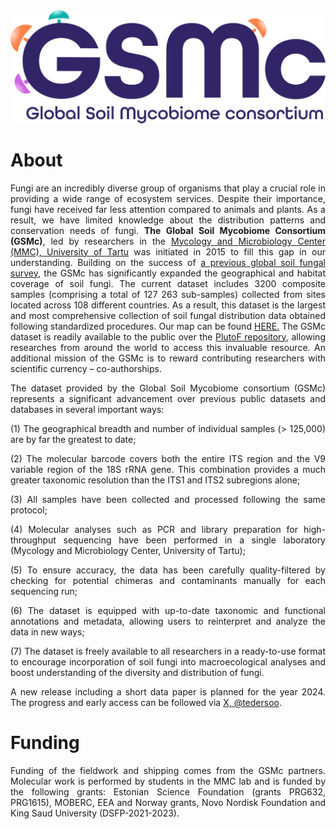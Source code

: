 <style>body {text-align: justify}</style> 

<img src=" images/../assets/images/GSMc_transp_bgr.png">

# About

Fungi are an incredibly diverse group of organisms that play a crucial role in providing a wide range of ecosystem services. Despite their importance, fungi have received far less attention compared to animals and plants. As a result, we have limited knowledge about the distribution patterns and conservation needs of fungi. 
**The Global Soil Mycobiome Consortium (GSMc)**, led by researchers in the [Mycology and Microbiology Center (MMC), University of Tartu](https://mmc.ut.ee/home-1) was initiated in 2015 to fill this gap in our understanding. Building on the success of [a previous global soil fungal survey](https://doi.org/10.1126/science.1256688), the GSMc has significantly expanded the geographical and habitat coverage of soil fungi.
The current dataset includes 3200 composite samples (comprising a total of 127 263 sub-samples) collected from sites located across 108 different countries. As a result, this dataset is the largest and most comprehensive collection of soil fungal distribution data obtained following standardized procedures. Our map can be found  [HERE.](sampling_map.md)
The GSMc dataset is readily available to the public over the [PlutoF repository](https://plutof.ut.ee), allowing researches from around the world to access this invaluable resource.
An additional mission of the GSMc is to reward contributing researchers with scientific currency – co-authorships.

The dataset provided by the Global Soil Mycobiome consortium (GSMc) represents a significant advancement over previous public datasets and databases in several important ways: 

(1)	The geographical breadth and number of individual samples (> 125,000) are by far the greatest to date;

(2)	The molecular barcode covers both the entire ITS region and the V9 variable region of the 18S rRNA gene. This combination provides a much greater taxonomic resolution than the ITS1 and ITS2 subregions alone;

(3)	All samples have been collected and processed following the same protocol;

(4)	Molecular analyses such as PCR and library preparation for high-throughput sequencing have been performed in a single laboratory (Mycology and Microbiology Center, University of Tartu);

(5)	To ensure accuracy, the data has been carefully quality-filtered by checking for potential chimeras and contaminants manually for each sequencing run;

(6)	The dataset is equipped with up-to-date taxonomic and functional annotations and metadata, allowing users to reinterpret and analyze the data in new ways; 

(7)	The dataset is freely available to all researchers in a ready-to-use format to encourage incorporation of soil fungi into macroecological analyses and boost understanding of the diversity and distribution of fungi. 

A new release including a short data paper is planned for the year 2024. The progress and early access can be followed via [X, @tedersoo](https://twitter.com/tedersoo?s=20). 


# Funding

Funding of the fieldwork and shipping comes from the GSMc partners. Molecular work is performed by students in the MMC lab and is funded by the following grants: Estonian Science Foundation (grants PRG632, PRG1615), MOBERC, EEA and Norway grants, Novo Nordisk Foundation and King Saud University (DSFP-2021-2023).



